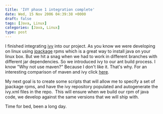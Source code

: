 ```yaml
---
title: 'IVY phase 1 integration complete'
date: Wed, 15 Nov 2006 04:39:38 +0000
draft: false
tags: [Java, Linux]
categories: [Java, Linux]
type: post
---
```


I finished integrating [ivy](http://www.jayasoft.org/ivy) into our project. As you know we were developing on linux using [jpackage](http://www.jpackage.org) rpms which is a great way to install java on your linux box. But we hit a snag when we had to work in different branches with different jar dependencies. So we introduced ivy to our ant build process. I know "Why not use maven?" Because I don't like it. That's why. For an interesting comparison of maven and ivy click [here](http://www.jayasoft.org/ivy/doc/m2comparison).

My next goal is to create some scripts that will allow me to specify a set of jpackage rpms, and have the ivy repository populated and autogenerate the ivy.xml files in the repo.  This will ensure when we build our rpm of java code, we develop against the same versions that we will ship with.

Time for bed, been a long day.